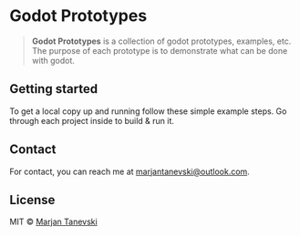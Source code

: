 # Godot Prototypes

> **Godot Prototypes** is a collection of godot prototypes, examples, etc. The purpose of each prototype is to demonstrate what can be done with godot.

## Getting started

To get a local copy up and running follow these simple example steps. Go through each project inside to build & run it.

## Contact

For contact, you can reach me at [marjantanevski@outlook.com](marjantanevski@outlook.com).

## License

MIT © [Marjan Tanevski](marjantanevski@outlook.com)
